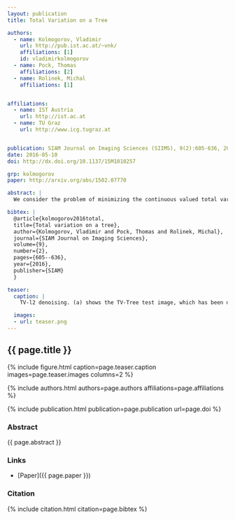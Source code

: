 ```yaml
---
layout: publication
title: Total Variation on a Tree

authors:
  - name: Kolmogorov, Vladimir
    url: http://pub.ist.ac.at/~vnk/
    affiliations: [1]
    id: vladimirkolmogorov
  - name: Pock, Thomas
    affiliations: [2]
  - name: Rolinek, Michal
    affiliations: [1]


affiliations:
  - name: IST Austria
    url: http://ist.ac.at
  - name: TU Graz
    url: http://www.icg.tugraz.at


publication: SIAM Journal on Imaging Sciences (SIIMS), 9(2):605-636, 2016
date: 2016-05-10
doi: http://dx.doi.org/10.1137/15M1010257

grp: kolmogorov
paper: http://arxiv.org/abs/1502.07770

abstract: |
  We consider the problem of minimizing the continuous valued total variation subject to different unary terms on trees and propose fast direct algorithms based on dynamic programming to solve these problems. We treat both the convex and the non-convex case and derive worst case complexities that are equal or better then existing methods. We show applications to total variation based 2D image processing and computer vision problems based on a Lagrangian decomposition approach. The resulting algorithms are very efficient, offer a high degree of parallelism and come along with memory requirements which are only in the order of the number of image pixels. 

bibtex: |
  @article{kolmogorov2016total,
  title={Total variation on a tree},
  author={Kolmogorov, Vladimir and Pock, Thomas and Rolinek, Michal},
  journal={SIAM Journal on Imaging Sciences},
  volume={9},
  number={2},
  pages={605--636},
  year={2016},
  publisher={SIAM}
  }

teaser:
  caption: |
    TV-l2 denoising. (a) shows the TV-Tree test image, which has been degraded by adding zero-mean Gaussian noise. (b) shows the result of TV-l2 denoising.

  images:
  - url: teaser.png
---
```


## {{ page.title }}

{% include figure.html caption=page.teaser.caption images=page.teaser.images columns=2 %}

{% include authors.html authors=page.authors affiliations=page.affiliations %}

{% include publication.html publication=page.publication url=page.doi %}

### Abstract

{{ page.abstract }}

### Links

* [Paper]({{ page.paper }}) 

### Citation

{% include citation.html citation=page.bibtex %}

